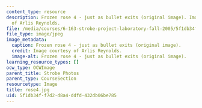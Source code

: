 ```yaml
---
content_type: resource
description: Frozen rose 4 - just as bullet exits (original image). Image courtesy
  of Arlis Reynolds.
file: /media/courses/6-163-strobe-project-laboratory-fall-2005/5f1db34ff7d2d8a4ddfd432db06be785_rose4.jpg
file_type: image/jpeg
image_metadata:
  caption: Frozen rose 4 - just as bullet exits (original image).
  credit: Image courtesy of Arlis Reynolds.
  image-alt: Frozen rose 4 - just as bullet exits (original image).
learning_resource_types: []
ocw_type: OCWImage
parent_title: Strobe Photos
parent_type: CourseSection
resourcetype: Image
title: rose4.jpg
uid: 5f1db34f-f7d2-d8a4-ddfd-432db06be785
---
```

